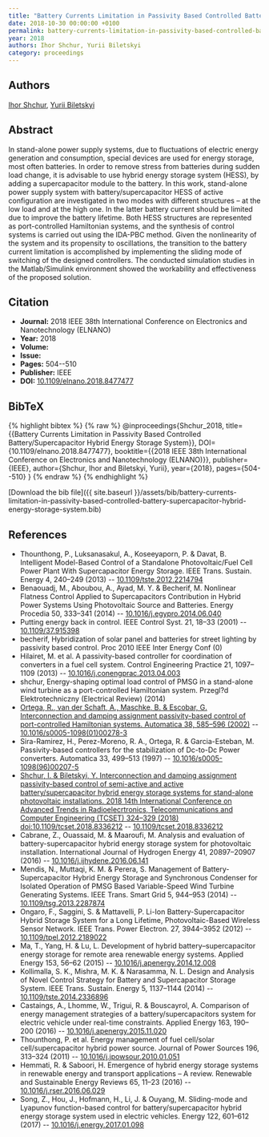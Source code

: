 ```yaml
---
title: "Battery Currents Limitation in Passivity Based Controlled Battery/Supercapacitor Hybrid Energy Storage System"
date: 2018-10-30 00:00:00 +0100
permalink: battery-currents-limitation-in-passivity-based-controlled-battery-supercapacitor-hybrid-energy-storage-system
year: 2018
authors: Ihor Shchur, Yurii Biletskyi
category: proceedings
---
```

 
## Authors
[Ihor Shchur](authors/igor-z-shchur), [Yurii Biletskyi](authors/yurii-o-biletskyi)
 
## Abstract
In stand-alone power supply systems, due to fluctuations of electric energy generation and consumption, special devices are used for energy storage, most often batteries. In order to remove stress from batteries during sudden load change, it is advisable to use hybrid energy storage system (HESS), by adding a supercapacitor module to the battery. In this work, stand-alone power supply system with battery/supercapacitor HESS of active configuration are investigated in two modes with different structures – at the low load and at the high one. In the latter battery current should be limited due to improve the battery lifetime. Both HESS structures are represented as port-controlled Hamiltonian systems, and the synthesis of control systems is carried out using the IDA-PBC method. Given the nonlinearity of the system and its propensity to oscillations, the transition to the battery current limitation is accomplished by implementing the sliding mode of switching of the designed controllers. The conducted simulation studies in the Matlab/Simulink environment showed the workability and effectiveness of the proposed solution.
 
## Citation
- **Journal:** 2018 IEEE 38th International Conference on Electronics and Nanotechnology (ELNANO)
- **Year:** 2018
- **Volume:** 
- **Issue:** 
- **Pages:** 504--510
- **Publisher:** IEEE
- **DOI:** [10.1109/elnano.2018.8477477](https://doi.org/10.1109/elnano.2018.8477477)
 
## BibTeX
{% highlight bibtex %}
{% raw %}
@inproceedings{Shchur_2018,
  title={{Battery Currents Limitation in Passivity Based Controlled Battery/Supercapacitor Hybrid Energy Storage System}},
  DOI={10.1109/elnano.2018.8477477},
  booktitle={{2018 IEEE 38th International Conference on Electronics and Nanotechnology (ELNANO)}},
  publisher={IEEE},
  author={Shchur, Ihor and Biletskyi, Yurii},
  year={2018},
  pages={504--510}
}
{% endraw %}
{% endhighlight %}
 
[Download the bib file]({{ site.baseurl }}/assets/bib/battery-currents-limitation-in-passivity-based-controlled-battery-supercapacitor-hybrid-energy-storage-system.bib)
 
## References
- Thounthong, P., Luksanasakul, A., Koseeyaporn, P. & Davat, B. Intelligent Model-Based Control of a Standalone Photovoltaic/Fuel Cell Power Plant With Supercapacitor Energy Storage. IEEE Trans. Sustain. Energy 4, 240–249 (2013) -- [10.1109/tste.2012.2214794](https://doi.org/10.1109/tste.2012.2214794)
- Benaouadj, M., Aboubou, A., Ayad, M. Y. & Becherif, M. Nonlinear Flatness Control Applied to Supercapacitors Contribution in Hybrid Power Systems Using Photovoltaic Source and Batteries. Energy Procedia 50, 333–341 (2014) -- [10.1016/j.egypro.2014.06.040](https://doi.org/10.1016/j.egypro.2014.06.040)
- Putting energy back in control. IEEE Control Syst. 21, 18–33 (2001) -- [10.1109/37.915398](https://doi.org/10.1109/37.915398)
- becherif, Hybridization of solar panel and batteries for street lighting by passivity based control. Proc 2010 IEEE Inter Energy Conf (0)
- Hilairet, M. et al. A passivity-based controller for coordination of converters in a fuel cell system. Control Engineering Practice 21, 1097–1109 (2013) -- [10.1016/j.conengprac.2013.04.003](https://doi.org/10.1016/j.conengprac.2013.04.003)
- shchur, Energy-shaping optimal load control of PMSG in a stand-alone wind turbine as a port-controlled Hamiltonian system. Przegl?d Elektrotechniczny (Electrical Review) (2014)
- [Ortega, R., van der Schaft, A., Maschke, B. & Escobar, G. Interconnection and damping assignment passivity-based control of port-controlled Hamiltonian systems. Automatica 38, 585–596 (2002)](interconnection-and-damping-assignment-passivity-based-control-of-port-controlled-hamiltonian-systems) -- [10.1016/s0005-1098(01)00278-3](https://doi.org/10.1016/s0005-1098(01)00278-3)
- Sira-Ramirez, H., Perez-Moreno, R. A., Ortega, R. & Garcia-Esteban, M. Passivity-based controllers for the stabilization of Dc-to-Dc Power converters. Automatica 33, 499–513 (1997) -- [10.1016/s0005-1098(96)00207-5](https://doi.org/10.1016/s0005-1098(96)00207-5)
- [Shchur, I. & Biletskyi, Y. Interconnection and damping assignment passivity-based control of semi-active and active battery/supercapacitor hybrid energy storage systems for stand-alone photovoltaic installations. 2018 14th International Conference on Advanced Trends in Radioelecrtronics, Telecommunications and Computer Engineering (TCSET) 324–329 (2018) doi:10.1109/tcset.2018.8336212](interconnection-and-damping-assignment-passivity-based-control-of-semi-active-and-active-battery-supercapacitor-hybrid-energy-storage-systems-for-stand-alone-photovoltaic-installations) -- [10.1109/tcset.2018.8336212](https://doi.org/10.1109/tcset.2018.8336212)
- Cabrane, Z., Ouassaid, M. & Maaroufi, M. Analysis and evaluation of battery-supercapacitor hybrid energy storage system for photovoltaic installation. International Journal of Hydrogen Energy 41, 20897–20907 (2016) -- [10.1016/j.ijhydene.2016.06.141](https://doi.org/10.1016/j.ijhydene.2016.06.141)
- Mendis, N., Muttaqi, K. M. & Perera, S. Management of Battery-Supercapacitor Hybrid Energy Storage and Synchronous Condenser for Isolated Operation of PMSG Based Variable-Speed Wind Turbine Generating Systems. IEEE Trans. Smart Grid 5, 944–953 (2014) -- [10.1109/tsg.2013.2287874](https://doi.org/10.1109/tsg.2013.2287874)
- Ongaro, F., Saggini, S. & Mattavelli, P. Li-Ion Battery-Supercapacitor Hybrid Storage System for a Long Lifetime, Photovoltaic-Based Wireless Sensor Network. IEEE Trans. Power Electron. 27, 3944–3952 (2012) -- [10.1109/tpel.2012.2189022](https://doi.org/10.1109/tpel.2012.2189022)
- Ma, T., Yang, H. & Lu, L. Development of hybrid battery–supercapacitor energy storage for remote area renewable energy systems. Applied Energy 153, 56–62 (2015) -- [10.1016/j.apenergy.2014.12.008](https://doi.org/10.1016/j.apenergy.2014.12.008)
- Kollimalla, S. K., Mishra, M. K. & Narasamma, N. L. Design and Analysis of Novel Control Strategy for Battery and Supercapacitor Storage System. IEEE Trans. Sustain. Energy 5, 1137–1144 (2014) -- [10.1109/tste.2014.2336896](https://doi.org/10.1109/tste.2014.2336896)
- Castaings, A., Lhomme, W., Trigui, R. & Bouscayrol, A. Comparison of energy management strategies of a battery/supercapacitors system for electric vehicle under real-time constraints. Applied Energy 163, 190–200 (2016) -- [10.1016/j.apenergy.2015.11.020](https://doi.org/10.1016/j.apenergy.2015.11.020)
- Thounthong, P. et al. Energy management of fuel cell/solar cell/supercapacitor hybrid power source. Journal of Power Sources 196, 313–324 (2011) -- [10.1016/j.jpowsour.2010.01.051](https://doi.org/10.1016/j.jpowsour.2010.01.051)
- Hemmati, R. & Saboori, H. Emergence of hybrid energy storage systems in renewable energy and transport applications – A review. Renewable and Sustainable Energy Reviews 65, 11–23 (2016) -- [10.1016/j.rser.2016.06.029](https://doi.org/10.1016/j.rser.2016.06.029)
- Song, Z., Hou, J., Hofmann, H., Li, J. & Ouyang, M. Sliding-mode and Lyapunov function-based control for battery/supercapacitor hybrid energy storage system used in electric vehicles. Energy 122, 601–612 (2017) -- [10.1016/j.energy.2017.01.098](https://doi.org/10.1016/j.energy.2017.01.098)

